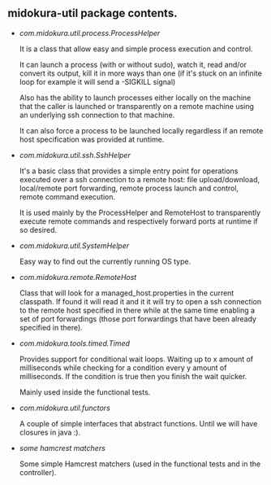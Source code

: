 ## midokura-util package contents.

-   *com.midokura.util.process.ProcessHelper*

    It is a class that allow easy and simple process execution and control.

    It can launch a process (with or without sudo), watch it, read and/or
    convert its output, kill it in more ways than one (if it's stuck on an
    infinite loop for example it will send a -SIGKILL signal)

    Also has the ability to launch processes either locally on the machine that
    the caller is launched or transparently on a remote machine using an
    underlying ssh connection to that machine.

    It can also force a process to be launched locally regardless if an remote
    host specification was provided at runtime.

-   *com.midokura.util.ssh.SshHelper*

    It's a basic class that provides a simple entry point for operations executed
    over a ssh connection to a remote host: file upload/download,
    local/remote port forwarding, remote process launch and control,
    remote command execution.

    It is used mainly by the ProcessHelper and RemoteHost
    to transparently execute remote commands and respectively forward ports at
    runtime if so desired.

- *com.midokura.util.SystemHelper*

    Easy way to find out the currently running OS type.

- *com.midokura.remote.RemoteHost*

    Class that will look for a managed_host.properties in the current classpath.
    If found it will read it and it it will try to open a ssh connection to the
    remote host specified in there while at the same time enabling a set of port
    forwardings (those port forwardings that have been already specified in there).

- *com.midokura.tools.timed.Timed*

    Provides support for conditional wait loops. Waiting up to x amount of
    milliseconds while checking for a condition every y amount of milliseconds.
    If the condition is true then you finish the wait quicker.

    Mainly used inside the functional tests.

- *com.midokura.util.functors*

    A couple of simple interfaces that abstract functions. Until we will have
    closures in java :).

- *some hamcrest matchers*

    Some simple Hamcrest matchers (used in the functional tests and in the controller).

